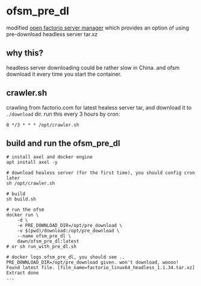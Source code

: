 # ofsm_pre_dl

modified [open factorio server manager](https://github.com/OpenFactorioServerManager/factorio-server-manager) which provides an option of using pre-download headless server tar.xz

## why this?

headless server downloading could be rather slow in China. and ofsm download it every time you start the container.

## crawler.sh

crawling from factorio.com for latest healess server tar, and download it to `./download` dir. run this every 3 hours by cron:

`0 */3 * * * /opt/crawler.sh`

## build and run the ofsm_pre_dl

```
# install axel and docker engine
apt install axel -y

# download healess server (for the first time), you should config cron later
sh /opt/crawler.sh

# build
sh build.sh

# run the ofsm
docker run \
    -d \
    -e PRE_DOWNLOAD_DIR=/opt/pre_download \
    -v $(pwd)/download:/opt/pre_download \
    --name ofsm_pre_dl \
    dawn/ofsm_pre_dl:latest
# or sh run_with_pre_dl.sh

# docker logs ofsm_pre_dl, you should see ..
PRE_DOWNLOAD_DIR=/opt/pre_download given. won't download, woooo!
Found latest file. [file_name=factorio_linux64_headless_1.1.34.tar.xz]
Extract done
...
```

